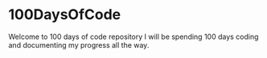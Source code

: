 # 100DaysOfCode
Welcome to 100 days of code repository 
I will be spending 100 days coding and documenting my progress all the way.
